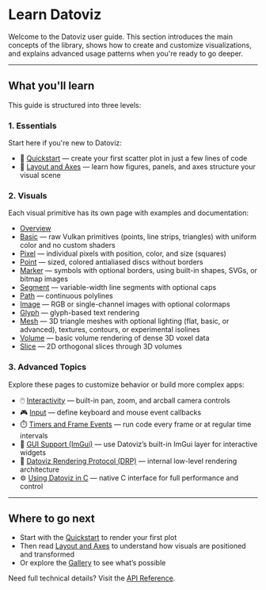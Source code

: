 # Learn Datoviz

Welcome to the Datoviz user guide. This section introduces the main concepts of the library, shows how to create and customize visualizations, and explains advanced usage patterns when you're ready to go deeper.

---

## What you'll learn

This guide is structured into three levels:

### 1. **Essentials**

Start here if you're new to Datoviz:

- 📌 [Quickstart](../quickstart.md) — create your first scatter plot in just a few lines of code
- 📐 [Layout and Axes](common.md) — learn how figures, panels, and axes structure your visual scene

### 2. **Visuals**

Each visual primitive has its own page with examples and documentation:

- [Overview](visuals.md)
- [Basic](../visuals/basic.md) — raw Vulkan primitives (points, line strips, triangles) with uniform color and no custom shaders
- [Pixel](../visuals/pixel.md) — individual pixels with position, color, and size (squares)
- [Point](../visuals/point.md) — sized, colored antialiased discs without borders
- [Marker](../visuals/marker.md) — symbols with optional borders, using built-in shapes, SVGs, or bitmap images
- [Segment](../visuals/segment.md) — variable-width line segments with optional caps
- [Path](../visuals/path.md) — continuous polylines
- [Image](../visuals/image.md) — RGB or single-channel images with optional colormaps
- [Glyph](../visuals/glyph.md) — glyph-based text rendering
- [Mesh](../visuals/mesh.md) — 3D triangle meshes with optional lighting (flat, basic, or advanced), textures, contours, or experimental isolines
- [Volume](../visuals/volume.md) — basic volume rendering of dense 3D voxel data
- [Slice](../visuals/slice.md) — 2D orthogonal slices through 3D volumes

### 3. **Advanced Topics**

Explore these pages to customize behavior or build more complex apps:

- 🖱️ [Interactivity](interactivity.md) — built-in pan, zoom, and arcball camera controls
- 🎮 [Input](input.md) — define keyboard and mouse event callbacks
- ⏱️ [Timers and Frame Events](events.md) — run code every frame or at regular time intervals
- 🧰 [GUI Support (ImGui)](gui.md) — use Datoviz’s built-in ImGui layer for interactive widgets
- 🔧 [Datoviz Rendering Protocol (DRP)](drp.md) — internal low-level rendering architecture
- ⚙️ [Using Datoviz in C](c.md) — native C interface for full performance and control

---

## Where to go next

- Start with the [Quickstart](../quickstart.md) to render your first plot
- Then read [Layout and Axes](common.md) to understand how visuals are positioned and transformed
- Or explore the [Gallery](../gallery/index.md) to see what’s possible

Need full technical details? Visit the [API Reference](../reference/api_py.md).
